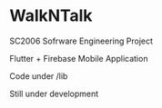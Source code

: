# WalkNTalk

SC2006 Sofrware Engineering Project

Flutter + Firebase Mobile Application

Code under /lib

Still under development
